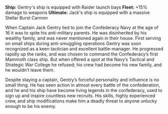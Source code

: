 **Ship:** Gentry's ship is equipped with Raider launch bays
**Fleet:** +15% damage to weapons
**Ultimate:** Jack's ship is equipped with a massive Stellar Burst Cannon

When Captain Jack Gentry lied to join the Confederacy Navy at the age of 16 it was to spite his anti-military parents.  He was disinherited by his wealthy family, and was never mentioned again in their house.  First serving on small ships during anti-smuggling operations Gentry was soon recognized as a keen tactician and excellent battle-manager.  He progressed rapidly up the ranks, and was chosen to command the Confederacy’s first Mammoth class ship.  But when offered a spot at the Navy’s Tactical and Strategic War College he refused; his crew had become his new family, and he wouldn’t leave them.

Despite staying a captain, Gentry’s forceful personality and influence is no small thing.  He has seen action in almost every battle of the confederation, and he and his ship have become living legends in the confederacy, used to sign up and inspire countless new recruits.  His skills, highly experienced crew, and ship modifications make him a deadly threat to anyone unlucky enough to be his enemy.